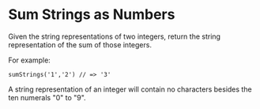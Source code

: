 Sum Strings as Numbers
================

Given the string representations of two integers, return the string representation of the sum of those integers.

For example:

```
sumStrings('1','2') // => '3'
```
A string representation of an integer will contain no characters besides the ten numerals "0" to "9".